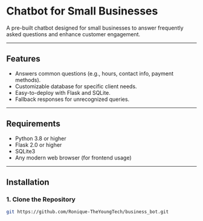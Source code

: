 # Chatbot for Small Businesses

A pre-built chatbot designed for small businesses to answer frequently asked questions and enhance customer engagement.

---

## Features
- Answers common questions (e.g., hours, contact info, payment methods).
- Customizable database for specific client needs.
- Easy-to-deploy with Flask and SQLite.
- Fallback responses for unrecognized queries.

---

## Requirements
- Python 3.8 or higher
- Flask 2.0 or higher
- SQLite3
- Any modern web browser (for frontend usage)

---

## Installation
### 1. Clone the Repository
```bash
git https://github.com/Ronique-TheYoungTech/business_bot.git
